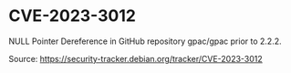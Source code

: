 # CVE-2023-3012

NULL Pointer Dereference in GitHub repository gpac/gpac prior to 2.2.2.

Source: https://security-tracker.debian.org/tracker/CVE-2023-3012